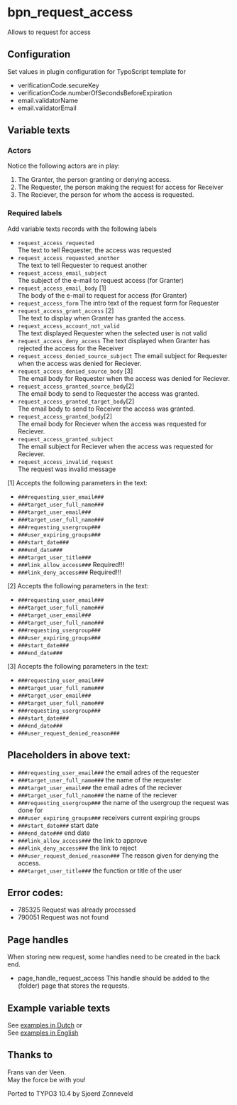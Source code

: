 # bpn_request_access

Allows to request for access

## Configuration

Set values in plugin configuration for TypoScript template for

* verificationCode.secureKey
* verificationCode.numberOfSecondsBeforeExpiration
* email.validatorName
* email.validatorEmail

## Variable texts

### Actors
Notice the following actors are in play:

1. The Granter, the person granting or denying access.
2. The Requester, the person making the request for access for Receiver
3. The Reciever, the person for whom the access is requested.

### Required labels

Add variable texts records with the following labels

* `request_access_requested`<br />
  The text to tell Requester, the access was requested
* `request_access_requested_another`<br />
  The text to tell Requester to request another
* `request_access_email_subject`<br />
  The subject of the e-mail to request access (for Granter)
* `request_access_email_body` [1]<br />
  The body of the e-mail to request for access (for Granter)
* `request_access_form`
  The intro text of the request form for Requester
* `request_access_grant_access` [2]<br />
  The text to display when Granter has granted the access.
* `request_access_account_not_valid`<br />
  The text displayed Requester when the selected user is not valid
* `request_access_deny_access`
  The text displayed when Granter has rejected the access for the Receiver
* `request_access_denied_source_subject`
  The email subject for Requester when the access was denied for Reciever.
* `request_access_denied_source_body` [3]<br />
  The email body for Requester when the access was denied for Reciever.
* `request_access_granted_source_body`[2]<br/>
  The email body to send to Requester the access was granted.
* `request_access_granted_target_body`[2]<br/>
  The email body to send to Receiver the access was granted.
* `request_access_granted_body`[2]<br/>
  The email body for Reciever when the access was requested for Reciever.
* `request_access_granted_subject`<br/>
  The email subject for Reciever when the access was requested for Reciever.
* `request_access_invalid_request` <br />
  The request was invalid message

[1] Accepts the following parameters in the text:

* `###requesting_user_email###`
* `###target_user_full_name###`
* `###target_user_email###`
* `###target_user_full_name###`
* `###requesting_usergroup###`
* `###user_expiring_groups###`
* `###start_date###`
* `###end_date###`
* `###target_user_title###`
* `###link_allow_access###` Required!!!
* `###link_deny_access###` Required!!!

[2] Accepts the following parameters in the text:

* `###requesting_user_email###`
* `###target_user_full_name###`
* `###target_user_email###`
* `###target_user_full_name###`
* `###requesting_usergroup###`
* `###user_expiring_groups###`
* `###start_date###`
* `###end_date###`

[3] Accepts the following parameters in the text:

* `###requesting_user_email###`
* `###target_user_full_name###`
* `###target_user_email###`
* `###target_user_full_name###`
* `###requesting_usergroup###`
* `###start_date###`
* `###end_date###`
* `###user_request_denied_reason###`

## Placeholders in above text:

* `###requesting_user_email###` the email adres of the requester
* `###target_user_full_name###` the name of the requester
* `###target_user_email###` the email adres of the reciever
* `###target_user_full_name###` the name of the reciever
* `###requesting_usergroup###` the name of the usergroup the request was done for
* `###user_expiring_groups###` receivers current expiring groups
* `###start_date###` start date
* `###end_date###` end date
* `###link_allow_access###` the link to approve
* `###link_deny_access###` the link to reject
* `###user_request_denied_reason###` The reason given for denying the access.
* `###target_user_title###` the function or title of the user

## Error codes:

* 785325 Request was already processed
* 790051 Request was not found

## Page handles

When storing new request, some handles need to be created in the back end.

* page_handle_request_access
  This handle should be added to the (folder) page that stores the requests.

## Example variable texts

See [examples in Dutch](nl.examples.md) or <br />
See [examples in English](en.examples.md)


## Thanks to
Frans van der Veen.
<br/>May the force be with you!

Ported to TYPO3 10.4 by Sjoerd Zonneveld
